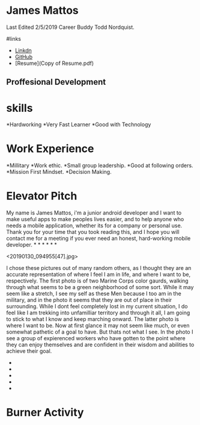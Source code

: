 # James Mattos
 
Last Edited 2/5/2019
Career Buddy Todd Nordquist.

#links
* [Linkdn](https://www.linkedin.com/in/james-mattos-77914317a/)
* [GitHub](https://github.com/jamesmattos55/jamesmattos55.github.io)
* [Resume](Copy of Resume.pdf)
## Proffesional Development

# skills
*Hardworking
*Very Fast Learner
*Good with Technology

# Work Experience
*Millitary
  *Work ethic.
  *Small group leadership.
  *Good at following orders.
  *Mission First Mindset.
  *Decision Making.
  
# Elevator Pitch
<text>   My name is James Mattos, i'm a junior android developer and I want to make useful apps
  to make peoples lives easier, and to help anyone who needs a mobile application, whether its
  for a company or personal use. Thank you for your time that you took reading this, and I hope 
  you will contact me for a meeting if you ever need an honest, hard-working mobile developer. <text/>
 *
 *
 *
 *
 *
 *
 
 
  
  <20190130_094955[47].jpg>
  
  <text>  I chose these pictures out of many random others, as I thought they are an accurate representation
  of where I feel I am in life, and where I want to be, respectively.
    The first photo is of two Marine Corps color gaurds, walking through what seems to be a green neighborhood
  of some sort. While it may seem like a stretch, I see my self as these Men because I too am in the military, and 
  in the photo it seems that they are out of place in their surrounding. While I dont feel completely lost in
  my current situation, I do feel like I am trekking into unfamilliar territory and through it all, I am going
  to stick to what I know and keep marching onward.
    The latter photo is where I want to be. Now at first glance it may not seem like much, or even somewhat pathetic
  of a goal to have. But thats not what I see. In the photo I see a group of expierenced workers who have gotten
  to the point where they can enjoy themselves and are confident in their wisdom and abilities to achieve
  their goal. <text/>
 
 *
 *
 *
 *
 *
  
 # Burner Activity
 
 <prodev burner.PNG>
  
  
  
  


